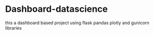 # Dashboard-datascience

this a dashboard based project using flask pandas plotly and gunicorn libraries
